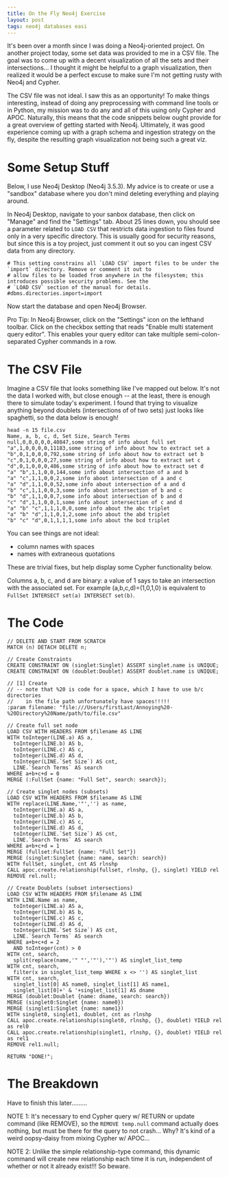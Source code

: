 ```yaml
---
title: On the Fly Neo4j Exercise
layout: post
tags: neo4j databases easi
---
```


It's been over a month since I was doing a Neo4j-oriented project.  On another project today, some set data 
was provided to me in a CSV file.  The goal was to come up with a decent visualization 
of all the sets and their intersections...  I thought it might be helpful to a graph visualization, then
realized it would be a perfect excuse to make sure I'm not getting rusty with Neo4j and Cypher.  


The CSV file was not ideal.  I saw this as an opportunity!  To make things interesting, 
instead of doing any preprocessing with command line tools or in Python,
my mission was to do any and all of this using only Cypher and APOC.  Naturally, this means that the code snippets
below ought provide for a great overview of getting started with Neo4j.   Ultimately, it was good 
experience coming up with a graph schema and ingestion strategy on the fly, despite the 
resulting graph visualization not being such a great viz.

Some Setup Stuff
==============================================

Below, I use Neo4j Desktop (Neo4j 3.5.3).  My advice is to create or use a "sandbox" database
where you don't mind deleting everything and playing around.

In Neo4j Desktop, navigate to your sanbox database, then click on "Manage" and find the 
"Settings" tab.  About 25 lines down, you should see a parameter related to `LOAD CSV` that
restricts data ingestion to files found only in a very specific directory.  This is usually
good for security reasons, but since this is a toy project, just comment it out so you can 
ingest CSV data from any directory.

```
# This setting constrains all `LOAD CSV` import files to be under the `import` directory. Remove or comment it out to
# allow files to be loaded from anywhere in the filesystem; this introduces possible security problems. See the
# `LOAD CSV` section of the manual for details.
#dbms.directories.import=import
```

Now start the database and open Neo4j Browser.

Pro Tip: In Neo4j Browser, click on the "Settings" icon on the lefthand toolbar.  Click on the checkbox setting
that reads "Enable multi statement query editor".  This enables your query editor can take multiple semi-colon-separated
Cypher commands in a row.


The CSV File
===================================================

Imagine a CSV file that looks something like I've mapped out below.  It's not the data I worked with, but
close enough -- at the least, there is enough there to simulate today's experiment.  I found that trying
to visualize anything beyond doublets (intersections of of two sets) just looks like spaghetti, so the 
data below is enough!


```
head -n 15 file.csv
Name, a, b, c, d, Set Size, Search Terms
null,0,0,0,0,0,40847,some string of info about full set
"a",1,0,0,0,0,11183,some string of info about how to extract set a
"b",0,1,0,0,0,792,some string of info about how to extract set b
"c",0,1,0,0,0,27,some string of info about how to extract set c
"d",0,1,0,0,0,486,some string of info about how to extract set d
"a" "b",1,1,0,0,144,some info about intersection of a and b
"a" "c",1,1,0,0,2,some info about intersection of a and c
"a" "d",1,1,0,0,52,some info about intersection of a and d
"b" "c",1,1,0,0,3,some info about intersection of b and c
"b" "d",1,1,0,0,7,some info about intersection of b and d
"c" "d",1,1,0,0,1,some info about intersection of c and d
"a" "b" "c",1,1,1,0,0,some info about the abc triplet
"a" "b" "d",1,1,0,1,2,some info about the abd triplet
"b" "c" "d",0,1,1,1,1,some info about the bcd triplet
```

You can see things are not ideal:
* column names with spaces
* names with extraneous quotations

These are trivial fixes, but help display some Cypher functionality below.

Columns a, b, c, and d are binary: a value of 1 says to take an intersection with the
associated set.  For example (a,b,c,d)=(1,0,1,0) is equivalent to `FullSet INTERSECT set(a) INTERSECT set(b)`.


The Code 
=================================================

```cypher
// DELETE AND START FROM SCRATCH
MATCH (n) DETACH DELETE n;

// Create Constraints
CREATE CONSTRAINT ON (singlet:Singlet) ASSERT singlet.name is UNIQUE;
CREATE CONSTRAINT ON (doublet:Doublet) ASSERT doublet.name is UNIQUE;

// [1] Create 
// -- note that %20 is code for a space, which I have to use b/c directories
//    in the file path unfortunately have spaces!!!!!
:param filename: "file:///Users/firstLast/Annoying%20-%20Directory%20Name/path/to/file.csv"

// Create full set node
LOAD CSV WITH HEADERS FROM $filename AS LINE 
WITH toInteger(LINE.a) AS a,
  toInteger(LINE.b) AS b,
  toInteger(LINE.c) AS c,
  toInteger(LINE.d) AS d,
  toInteger(LINE.`Set Size`) AS cnt,
  LINE.`Search Terms` AS search
WHERE a+b+c+d = 0
MERGE (:FullSet {name: "Full Set", search: search});

// Create singlet nodes (subsets)
LOAD CSV WITH HEADERS FROM $filename AS LINE 
WITH replace(LINE.Name,'"','') as name,
  toInteger(LINE.a) AS a,
  toInteger(LINE.b) AS b,
  toInteger(LINE.c) AS c,
  toInteger(LINE.d) AS d,
  toInteger(LINE.`Set Size`) AS cnt,
  LINE.`Search Terms` AS search
WHERE a+b+c+d = 1
MERGE (fullset:FullSet {name: "Full Set"})
MERGE (singlet:Singlet {name: name, search: search})
WITH fullSet, singlet, cnt AS rlnshp
CALL apoc.create.relationship(fullset, rlnshp, {}, singlet) YIELD rel
REMOVE rel.null; 

// Create Doublets (subset intersections)
LOAD CSV WITH HEADERS FROM $filename AS LINE 
WITH LINE.Name as name,
  toInteger(LINE.a) AS a,
  toInteger(LINE.b) AS b,
  toInteger(LINE.c) AS c,
  toInteger(LINE.d) AS d,
  toInteger(LINE.`Set Size`) AS cnt,
  LINE.`Search Terms` AS search
WHERE a+b+c+d = 2
  AND toInteger(cnt) > 0
WITH cnt, search, 
  split(replace(name,'" "','"'),'"') AS singlet_list_temp
WITH cnt, search, 
  filter(x in singlet_list_temp WHERE x <> '') AS singlet_list 
WITH cnt, search, 
  singlet_list[0] AS name0, singlet_list[1] AS name1, 
  singlet_list[0]+' & '+singlet_list[1] AS dname
MERGE (doublet:Doublet {name: dname, search: search})
MERGE (singlet0:Singlet {name: name0})
MERGE (singlet1:Singlet {name: name1})
WITH singlet0, singlet1, doublet, cnt as rlnshp
CALL apoc.create.relationship(singlet0, rlnshp, {}, doublet) YIELD rel as rel0
CALL apoc.create.relationship(singlet1, rlnshp, {}, doublet) YIELD rel as rel1
REMOVE rel1.null; 

RETURN "DONE!";
```



The Breakdown
=================================================

Have to finish this later.........

NOTE 1:
It's necessary to end Cypher query w/ RETURN or update command (like REMOVE),
so the `REMOVE temp.null` command actually does nothing, but must be there
for the query to not crash... Why? It's kind of a weird oopsy-daisy from
mixing Cypher w/ APOC...


NOTE 2:
Unlike the simple relationship-type command, this dynamic command will
create new relationship each time it is run, independent of whether or not
it already exist!!! So beware.
